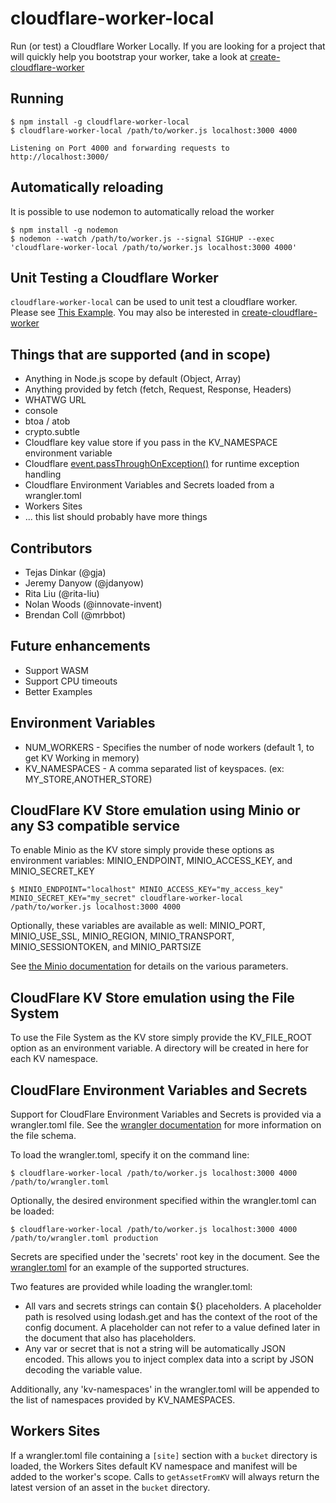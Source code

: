 # cloudflare-worker-local
Run (or test) a Cloudflare Worker Locally. If you are looking for a project that will quickly help you bootstrap your worker, take a look at [create-cloudflare-worker](https://github.com/gja/create-cloudflare-worker)

## Running

```shell
$ npm install -g cloudflare-worker-local
$ cloudflare-worker-local /path/to/worker.js localhost:3000 4000

Listening on Port 4000 and forwarding requests to http://localhost:3000/
```

## Automatically reloading

It is possible to use nodemon to automatically reload the worker

```shell
$ npm install -g nodemon
$ nodemon --watch /path/to/worker.js --signal SIGHUP --exec 'cloudflare-worker-local /path/to/worker.js localhost:3000 4000'
```

## Unit Testing a Cloudflare Worker

`cloudflare-worker-local` can be used to unit test a cloudflare worker. Please see [This Example](examples/unit-test-a-worker). You may also be interested in [create-cloudflare-worker](https://github.com/gja/create-cloudflare-worker)

## Things that are supported (and in scope)

* Anything in Node.js scope by default (Object, Array)
* Anything provided by fetch (fetch, Request, Response, Headers)
* WHATWG URL
* console
* btoa / atob
* crypto.subtle
* Cloudflare key value store if you pass in the KV_NAMESPACE environment variable
* Cloudflare [event.passThroughOnException()](https://workers.cloudflare.com/docs/reference/workers-concepts/fetch-event-lifecycle/#passthroughonexception) for runtime exception handling
* Cloudflare Environment Variables and Secrets loaded from a wrangler.toml
* Workers Sites
* ... this list should probably have more things

## Contributors

* Tejas Dinkar (@gja)
* Jeremy Danyow (@jdanyow)
* Rita Liu (@rita-liu)
* Nolan Woods (@innovate-invent)
* Brendan Coll (@mrbbot)

## Future enhancements

* Support WASM
* Support CPU timeouts
* Better Examples

## Environment Variables

* NUM_WORKERS - Specifies the number of node workers (default 1, to get KV Working in memory)
* KV_NAMESPACES - A comma separated list of keyspaces. (ex: MY_STORE,ANOTHER_STORE)

## CloudFlare KV Store emulation using Minio or any S3 compatible service

To enable Minio as the KV store simply provide these options as environment variables:
MINIO_ENDPOINT, MINIO_ACCESS_KEY, and MINIO_SECRET_KEY

```shell script
$ MINIO_ENDPOINT="localhost" MINIO_ACCESS_KEY="my_access_key" MINIO_SECRET_KEY="my_secret" cloudflare-worker-local /path/to/worker.js localhost:3000 4000
```

Optionally, these variables are available as well: 
MINIO_PORT, MINIO_USE_SSL, MINIO_REGION, MINIO_TRANSPORT, MINIO_SESSIONTOKEN, and MINIO_PARTSIZE 

See [the Minio documentation](https://docs.min.io/docs/javascript-client-api-reference.html) for details on the various parameters.

## CloudFlare KV Store emulation using the File System

To use the File System as the KV store simply provide the KV_FILE_ROOT option as an environment
variable. A directory will be created in here for each KV namespace.

## CloudFlare Environment Variables and Secrets

Support for CloudFlare Environment Variables and Secrets is provided via a wrangler.toml file.
See the [wrangler documentation](https://developers.cloudflare.com/workers/tooling/wrangler/configuration)
for more information on the file schema.

To load the wrangler.toml, specify it on the command line:
```shell
$ cloudflare-worker-local /path/to/worker.js localhost:3000 4000 /path/to/wrangler.toml
```

Optionally, the desired environment specified within the wrangler.toml can be loaded:
```shell
$ cloudflare-worker-local /path/to/worker.js localhost:3000 4000 /path/to/wrangler.toml production
```

Secrets are specified under the 'secrets' root key in the document. See the [wrangler.toml](./examples/wrangler.toml) 
for an example of the supported structures.

Two features are provided while loading the wrangler.toml:
* All vars and secrets strings can contain ${} placeholders.
  A placeholder path is resolved using lodash.get and has the context of the root of the config document.
  A placeholder can not refer to a value defined later in the document that also has placeholders.
* Any var or secret that is not a string will be automatically JSON encoded. 
  This allows you to inject complex data into a script by JSON decoding the variable value.

Additionally, any 'kv-namespaces' in the wrangler.toml will be appended to the list of namespaces
provided by KV_NAMESPACES.

## Workers Sites

If a wrangler.toml file containing a `[site]` section with a `bucket` directory is loaded, the Workers Sites
default KV namespace and manifest will be added to the worker's scope. Calls to `getAssetFromKV` will always
return the latest version of an asset in the `bucket` directory.
